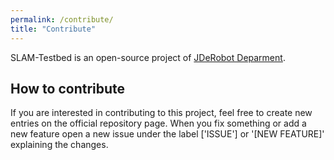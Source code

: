 ```yaml
---
permalink: /contribute/
title: "Contribute"
---
```

SLAM-Testbed is an open-source project of [JDeRobot Deparment](https://jderobot.github.io/).

## How to contribute

If you are interested in contributing to this project, feel free to create new entries on the official repository page. When you fix something or add a new feature open a new issue under the label ['ISSUE'] or '[NEW FEATURE]' explaining the changes.




